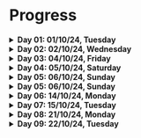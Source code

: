 # Progress

<!-- Day 01 -->
<details>
  <summary><b>Day 01: 01/10/24, Tuesday</b></summary>
    
- DSA
  - Revised time and space complexity.
  - Solved problems.
  - Links: [Notes](https://github.com/TheParthMaru/mastering-dsa/tree/main/01_time_%26_space_complexity)

- Frontend Dev

  - Revised basic HTML
  - Links: [Notes](https://github.com/TheParthMaru/HTML-Notes)
  </details>

<!-- Day 02 -->
<details>
  <summary><b>Day 02: 02/10/24, Wednesday</b></summary>
    
- DSA
  - Revised arrays
  - Link: [Notes](https://github.com/TheParthMaru/mastering-dsa/tree/main/02_arrays/notes)
  - Problems:
    * 349. Intersection of Two Arrays (need to learn HashSet for optimized solution)
    * 1480. Running Sum of 1d Array
    * Sort binary array
    * Merge two sorted arrays
  - Link: [Repo, notes and solution](https://github.com/TheParthMaru/mastering-dsa/tree/main/02_arrays)
</details>

<!-- Day 03 -->
<details>
  <summary><b>Day 03: 04/10/24, Friday</b></summary>
    
- DSA
  - Problems:
    - Add two arrays element wise
    - 121. Best Time to Buy and Sell Stock
    - 448. Find All Numbers Disappeared in an Array
    - 485. Max Consecutive Ones
    - 1. Two Sum
  - Link: [Repo, notes and solution](https://github.com/TheParthMaru/mastering-dsa/tree/main/02_arrays)
</details>

<!-- Day 04 -->
<details>
  <summary><b>Day 04: 05/10/24, Saturday</b></summary>
    
- DSA
  - Problems:
    - 136. Single Number
    - 189. Rotate Array
  - Link: [Repo, notes and solution](https://github.com/TheParthMaru/mastering-dsa/tree/main/02_arrays)
</details>

<!-- Day 04 -->
<details>
  <summary><b>Day 05: 06/10/24, Sunday</b></summary>
    
- DSA
  - Weekly revision
  - Problems:
    - 169. Majority element
  - Link: [Repo, notes and solution](https://github.com/TheParthMaru/mastering-dsa/tree/main/02_arrays)
</details>

<!-- Day 05 -->
<details>
  <summary><b>Day 05: 06/10/24, Sunday</b></summary>
    
- DSA
  - Weekly revision
  - Problems:
    - 169. Majority element
  - Link: [Repo, notes and solution](https://github.com/TheParthMaru/mastering-dsa/tree/main/02_arrays)
</details>

<!-- Day 06 -->
<details>
  <summary><b>Day 06: 14/10/24, Monday</b></summary>
    
- DSA
  - 2D arrays
  - Printing elements row wise and column wise
  - Printing elements in waveform
  - Link: [Repo, notes and solution](https://github.com/TheParthMaru/mastering-dsa/tree/main/03_2D_arrays)
</details>

<!-- Day 07 -->
<details>
  <summary><b>Day 07: 15/10/24, Tuesday</b></summary>
    
- DSA
  - Coded multiplication of matrix
  - Solved leetcode 867 transpose matrix
  - Link: [Repo, notes and solution](https://github.com/TheParthMaru/mastering-dsa/tree/main/03_2D_arrays)

- MSc
  - Groovy language theory and use cases.
  - Printing stuff in Groovy
  - Comments
  - Variables
  - Scope
  - String interpolation
  - [Detailed notes](https://github.com/TheParthMaru/groovy-notes/blob/main/notes.md)
  </details>

<!-- Day 08 -->
<details>
  <summary><b>Day 08: 21/10/24, Monday</b></summary>
    
- DSA
  - Leetcode problems solved:
    - [73. Set Matrix Zeroes](https://leetcode.com/problems/set-matrix-zeroes/description/)
    - [1672. Richest Customer Wealth](https://leetcode.com/problems/richest-customer-wealth/description/)
  - Link: [Repo, notes and solution](https://github.com/TheParthMaru/mastering-dsa/tree/main/03_2D_arrays)

- MSc
  - Groovy
    - Data types in groovy
    - Operators
    - Special operators (elvis operator, null safe operator, range operator, spread operator, spaceship operator)
    - Conditionals
    - Loops
    - Collections in groovy
    - List
    - Maps
  - [Detailed notes](https://github.com/TheParthMaru/groovy-notes/blob/main/notes.md)
  </details>

<!-- Day 09 -->
<details>
  <summary><b>Day 09: 22/10/24, Tuesday</b></summary>
    
- DSA
  - Leetcode problems solved:
    - [48. Rotate Image](https://leetcode.com/problems/rotate-image/description/)
    - [54. Spiral matrix](https://leetcode.com/problems/spiral-matrix/description/)

- Link: [Repo, notes and solution](https://github.com/TheParthMaru/mastering-dsa/tree/main/03_2D_arrays)
</details>
